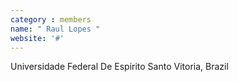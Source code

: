 ```yaml
---
category : members
name: " Raul Lopes " 
website: '#'
---
```

Universidade Federal De Espirito Santo
Vitoria, Brazil

